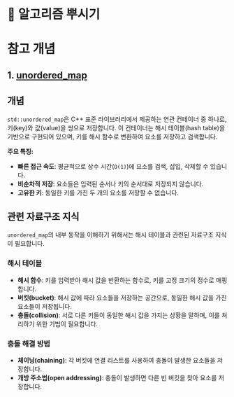 # 👊 알고리즘 뿌시기

# 참고 개념
## 1. [unordered_map](./참고/unordered_map/개념정리.md)
## 개념

`std::unordered_map`은 C++ 표준 라이브러리에서 제공하는 연관 컨테이너 중 하나로, 키(key)와 값(value)을 쌍으로 저장합니다. 이 컨테이너는 해시 테이블(hash table)을 기반으로 구현되어 있으며, 키를 해시 함수로 변환하여 요소를 저장하고 검색합니다.

**주요 특징:**

- **빠른 접근 속도**: 평균적으로 상수 시간(`O(1)`)에 요소를 검색, 삽입, 삭제할 수 있습니다.
- **비순차적 저장**: 요소들은 입력된 순서나 키의 순서대로 저장되지 않습니다.
- **고유한 키**: 동일한 키를 가진 두 개의 요소를 저장할 수 없습니다.

## 관련 자료구조 지식

`unordered_map`의 내부 동작을 이해하기 위해서는 해시 테이블과 관련된 자료구조 지식이 필요합니다.

### 해시 테이블

- **해시 함수**: 키를 입력받아 해시 값을 반환하는 함수로, 키를 고정 크기의 정수로 매핑합니다.
- **버킷(bucket)**: 해시 값에 따라 요소들을 저장하는 공간으로, 동일한 해시 값을 가진 요소들이 저장됩니다.
- **충돌(collision)**: 서로 다른 키들이 동일한 해시 값을 가지는 상황을 말하며, 이를 처리하기 위한 기법이 필요합니다.

### 충돌 해결 방법

- **체이닝(chaining)**: 각 버킷에 연결 리스트를 사용하여 충돌이 발생한 요소들을 저장합니다.
- **개방 주소법(open addressing)**: 충돌이 발생하면 다른 빈 버킷을 찾아 요소를 저장합니다.

